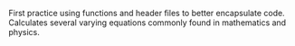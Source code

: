 First practice using functions and header files to better encapsulate code.
Calculates several varying equations commonly found in mathematics and physics. 
